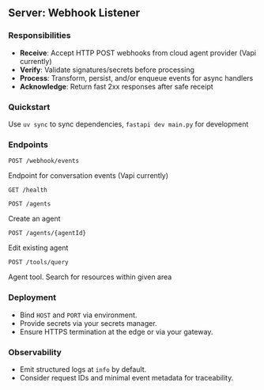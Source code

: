 ## Server: Webhook Listener

### Responsibilities
- **Receive**: Accept HTTP POST webhooks from cloud agent provider (Vapi currently)
- **Verify**: Validate signatures/secrets before processing
- **Process**: Transform, persist, and/or enqueue events for async handlers
- **Acknowledge**: Return fast 2xx responses after safe receipt

### Quickstart
Use `uv sync` to sync dependencies, `fastapi dev main.py` for development

### Endpoints
`POST /webhook/events`

Endpoint for conversation events (Vapi currently)

`GET /health`

`POST /agents`

Create an agent

`POST /agents/{agentId}`

Edit existing agent

`POST /tools/query`

Agent tool. Search for resources within given area

### Deployment
- Bind `HOST` and `PORT` via environment.
- Provide secrets via your secrets manager.
- Ensure HTTPS termination at the edge or via your gateway.

### Observability
- Emit structured logs at `info` by default.
- Consider request IDs and minimal event metadata for traceability.